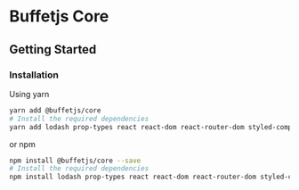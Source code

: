 # Buffetjs Core

## Getting Started

### Installation

Using yarn

```bash
yarn add @buffetjs/core
# Install the required dependencies
yarn add lodash prop-types react react-dom react-router-dom styled-components
```

or npm

```bash
npm install @buffetjs/core --save
# Install the required dependencies
npm install lodash prop-types react react-dom react-router-dom styled-components --save
```
